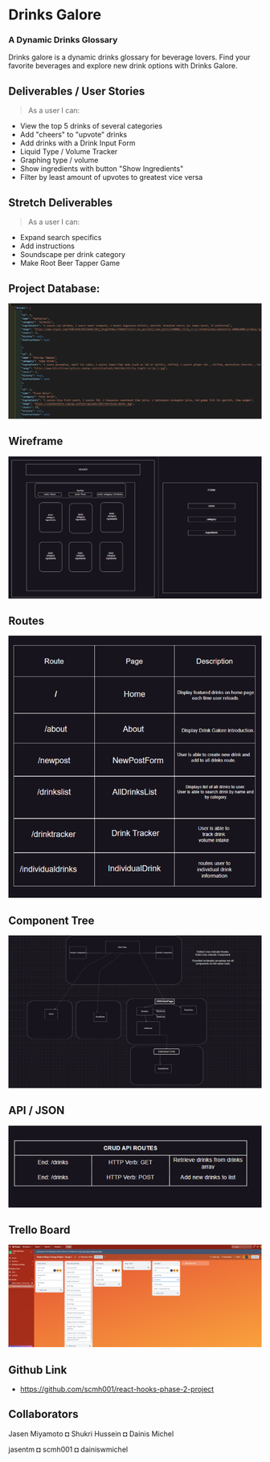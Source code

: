 # Drinks Galore 

### A Dynamic Drinks Glossary
Drinks galore is a dynamic drinks glossary for beverage lovers. Find your favorite beverages and explore new drink options with Drinks Galore.


## Deliverables / User Stories
> As a user I can:
* View the top 5 drinks of several categories
* Add "cheers" to "upvote" drinks
* Add drinks with a Drink Input Form
* Liquid Type / Volume Tracker
* Graphing type / volume
* Show ingredients with button "Show Ingredients"
* Filter by least amount of upvotes to greatest vice versa

## Stretch Deliverables
> As a user I can:
* Expand search specifics
* Add instructions
* Soundscape per drink category
* Make Root Beer Tapper Game

## Project Database:
<img src="planning/assets/images/dbsh.PNG" />

## Wireframe
<img src="planning/assets/images/wireframeTemp.PNG" />

## Routes 
<img src="planning/assets/images/routesNew.PNG" />

## Component Tree 
<img src="planning/assets/images/WireFrame.PNG" />

## API / JSON
<img src="planning/assets/images/crudapi.PNG" />

## Trello Board
<img src="planning/assets/images/trelloboard.PNG" />

## Github Link
* https://github.com/scmh001/react-hooks-phase-2-project

## Collaborators

Jasen Miyamoto ◘ Shukri Hussein ◘ Dainis Michel

jasentm ◘ scmh001 ◘ dainiswmichel